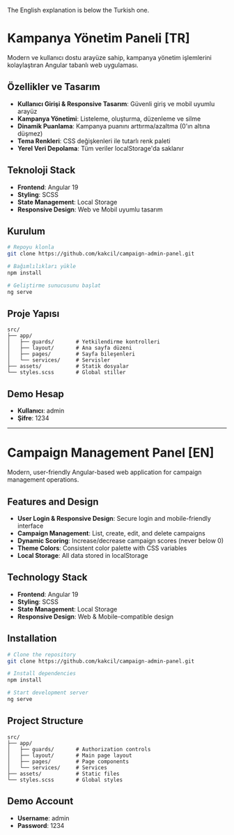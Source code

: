 The English explanation is below the Turkish one.

# Kampanya Yönetim Paneli [TR]

Modern ve kullanıcı dostu arayüze sahip, kampanya yönetim işlemlerini kolaylaştıran Angular tabanlı web uygulaması.

## Özellikler ve Tasarım

- **Kullanıcı Girişi & Responsive Tasarım**: Güvenli giriş ve mobil uyumlu arayüz
- **Kampanya Yönetimi**: Listeleme, oluşturma, düzenleme ve silme
- **Dinamik Puanlama**: Kampanya puanını arttırma/azaltma (0'ın altına düşmez)
- **Tema Renkleri**: CSS değişkenleri ile tutarlı renk paleti
- **Yerel Veri Depolama**: Tüm veriler localStorage'da saklanır

## Teknoloji Stack

- **Frontend**: Angular 19
- **Styling**: SCSS
- **State Management**: Local Storage
- **Responsive Design**: Web ve Mobil uyumlu tasarım

## Kurulum

```bash
# Repoyu klonla
git clone https://github.com/kakcil/campaign-admin-panel.git

# Bağımlılıkları yükle
npm install

# Geliştirme sunucusunu başlat
ng serve
```

## Proje Yapısı

```
src/
├── app/
│   ├── guards/       # Yetkilendirme kontrolleri
│   ├── layout/       # Ana sayfa düzeni 
│   ├── pages/        # Sayfa bileşenleri
│   └── services/     # Servisler
├── assets/           # Statik dosyalar
└── styles.scss       # Global stiller
```

## Demo Hesap

- **Kullanıcı**: admin
- **Şifre**: 1234

---

# Campaign Management Panel [EN]

Modern, user-friendly Angular-based web application for campaign management operations.

## Features and Design

- **User Login & Responsive Design**: Secure login and mobile-friendly interface
- **Campaign Management**: List, create, edit, and delete campaigns
- **Dynamic Scoring**: Increase/decrease campaign scores (never below 0)
- **Theme Colors**: Consistent color palette with CSS variables
- **Local Storage**: All data stored in localStorage

## Technology Stack

- **Frontend**: Angular 19
- **Styling**: SCSS
- **State Management**: Local Storage
- **Responsive Design**: Web & Mobile-compatible design

## Installation

```bash
# Clone the repository
git clone https://github.com/kakcil/campaign-admin-panel.git

# Install dependencies
npm install

# Start development server
ng serve
```

## Project Structure

```
src/
├── app/
│   ├── guards/       # Authorization controls
│   ├── layout/       # Main page layout
│   ├── pages/        # Page components
│   └── services/     # Services
├── assets/           # Static files
└── styles.scss       # Global styles
```

## Demo Account

- **Username**: admin
- **Password**: 1234
